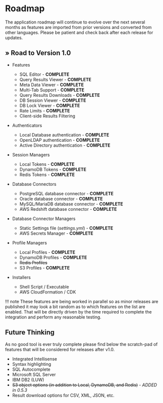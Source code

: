 # Roadmap

The application roadmap will continue to evolve over the next several months as features are imported from prior versions and converted from other languages.  Please be patient and check back after each release for updates.

## &raquo; Road to Version 1.0

- Features
    - SQL Editor - **COMPLETE**
    - Query Results Viewer - **COMPLETE**
    - Meta Data Viewer - **COMPLETE**
    - Multi-Tab Support - **COMPLETE**
    - Query Results Downloads - **COMPLETE**
    - DB Session Viewer - **COMPLETE**
    - DB Lock Viewer - **COMPLETE**
    - Rate Limits - **COMPLETE**
    - Client-side Results Filtering

- Authenticators
    - Local Database authentication - **COMPLETE**
    - OpenLDAP authentication - **COMPLETE**
    - Active Directory authentication - **COMPLETE**

- Session Managers
    - Local Tokens - **COMPLETE**
    - DynamoDB Tokens - **COMPLETE**
    - Redis Tokens - **COMPLETE**

- Database Connectors
    - PostgreSQL database connector - **COMPLETE**
    - Oracle database connector - **COMPLETE**
    - MySQL/MariaDB database connector - **COMPLETE**
    - AWS Redshift database connector - **COMPLETE**

- Database Connector Managers
    - Static Settings file (*settings.yml*) - **COMPLETE**
    - AWS Secrets Manager - **COMPLETE**

- Profile Managers
    - Local Profiles - **COMPLETE**
    - DynamoDB Profiles - **COMPLETE**
    - <strike>Redis Profiles</strike>
    - S3 Profiles - **COMPLETE**

- Installers
    - Shell Script / Executable
    - AWS CloudFormation / CDK

!!! note
    These features are being worked in parallel so as minor releases are published it may look a bit random as to which features on the list are enabled.  That will be directly driven by the time required to complete the integration and perform any reasonable testing.

## Future Thinking

As no good tool is ever truly complete please find below the scratch-pad of features that will be considered for releases after v1.0.

- Integrated Intellisense
- Syntax highlighting
- SQL Autocomplete
- Microsoft SQL Server
- IBM DB2 (LUW)
- <strike>S3 object options (in addition to Local, DynamoDB, and Redis)</strike> - *ADDED in 0.5.3*
- Result download options for CSV, XML, JSON, etc.